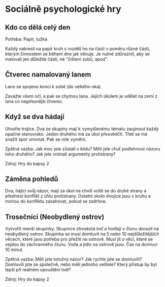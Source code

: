 Sociálně psychologické hry
==========================


Kdo co dělá celý den
---------------------

Potřeba: Papír, tužka

Každý nakreslí na papír kruh s rozdělí ho na části v poměru různé části, kterým činnostem se během dne jak věnuje.
Je nutné zdůraznit, aby se malovali jen důležité části, né "čištení zubů, apod".


Čtverec namalovaný lanem
------------------------

Lano se spojeno konci k sobě (do velkého oka).

Zavažte všem oči, a pak se chytnou lana. Jejích úkolem je udělat na zemi z lana co nejpřesnější čtverec.


Když se dva hádají
------------------

Utvořte trojice. Dva ze skupiny mají k vymyšlenému tématu zaujmout každý opačné stanovisko. Jeden druhého má za úkol
přesvědčit. Třetí se má snažit spor urovnat. Pak se role vymění.

Zpětná vazba: Jak moc jste zůstali v klidu? Měli jste chuť podlehnout názoru toho druhého? Jak jste vnímali argumenty
protistrany?

Zdroj: Hry do kapsy 2

Záměna pohledů
--------------

Dva, hájící svůj názor, mají za úkol na chvíli vcítit se do druhé strany a přednést konflikt z úhlu protistrany.
Ostatní okolo dvojice jsou v kruhu a mohou do konfliktu zasahovat, pokud se zadrhne.


Trosečníci (Neobydlený ostrov)
------------------------------

Vytvořit menší skupinky. Skupince ztroskotá loď a hodlají v člunu dorazit na neobydlený ostrov.
Skupinka se musí domluvit na 5 nebo 10 nejdůležitějších věcech, které jsou potřeba pro přežití na ostrově.
Musí jít o věci, které se vejdou do záchranného člunu. Voda a jídlo na ostrově jsou. Čas na domluvi 10 minut.

Zpětná vazba: Měli jste totožný názor? Jak rychle jste se domluvili? Domluvili jste se společně, nebo měli jednoho velitele? Který přístup by byl lepší
při reálném opouštění lodi?

Zdroj: Hry do kapsy 2

